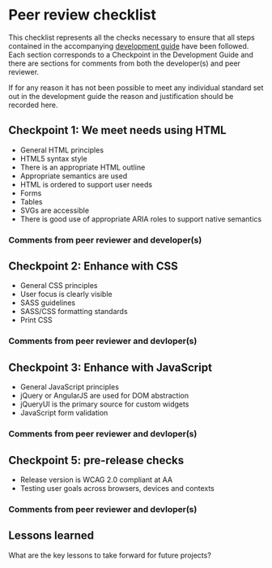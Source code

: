 # Peer review checklist

This checklist represents all the checks necessary to ensure that all steps contained in the accompanying [development guide](development-guide.md) have been followed. Each section corresponds to a Checkpoint in the Development Guide and there are sections for comments from both the developer(s) and peer reviewer.

If for any reason it has not been possible to meet any individual standard set out in the development guide the reason and justification should be recorded here.

## Checkpoint 1: We meet needs using HTML

* General HTML principles
* HTML5 syntax style
* There is an appropriate HTML outline
* Appropriate semantics are used
* HTML is ordered to support user needs
* Forms
* Tables
* SVGs are accessible
* There is good use of appropriate ARIA roles to support native semantics

### Comments from peer reviewer and developer(s)

## Checkpoint 2: Enhance with CSS

* General CSS principles
* User focus is clearly visible
* SASS guidelines
* SASS/CSS formatting standards
* Print CSS

### Comments from peer reviewer and devloper(s)

## Checkpoint 3: Enhance with JavaScript

* General JavaScript principles
* jQuery or AngularJS are used for DOM abstraction
* jQueryUI is the primary source for custom widgets
* JavaScript form validation

### Comments from peer reviewer and devloper(s)

## Checkpoint 5: pre-release checks

* Release version is WCAG 2.0 compliant at AA
* Testing user goals across browsers, devices and contexts

### Comments from peer reviewer and devloper(s)

## Lessons learned

What are the key lessons to take forward for future projects?





